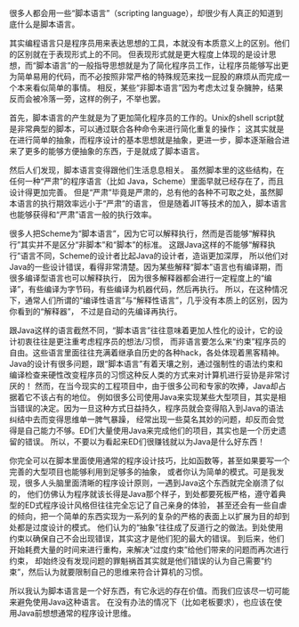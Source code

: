 很多人都会用一些“脚本语言”（scripting language），却很少有人真正的知道到底什么是脚本语言。

其实编程语言只是程序员用来表达思想的工具，本就没有本质意义上的区别。他们的区别就在于表现形式上的不同。
但表现形式就是更大程度上体现的是设计思想，而“脚本语言”的一般指导思想就是为了简化程序员工作，让程序员能够写出更为简单易用的代码，而不必按照非常严格的特殊规范来找一屁股的麻烦从而完成一个本来看似简单的事情。
相反，某些“非脚本语言”因为考虑太过复杂臃肿，结果反而会被冷落一旁，这样的例子，不举也罢。

首先，脚本语言的产生就是为了更加简化程序员的工作的。Unix的shell script就是非常典型的脚本，可以通过联合各种命令来进行简化重复的操作；
这其实就是在进行简单的抽象，而程序设计的基本思想就是抽象，更进一步，脚本逐渐融合进来了更多的能够方便抽象的东西，于是就成了脚本语言。

然后人们发现，脚本语言变得跟他们生活息息相关。
虽然脚本里的这些结构，在任何一种“严肃”的程序语言（比如 Java，Scheme）里面早就已经存在了，而且设计得更加完善。
但是“严肃”毕竟是严肃的，总有他的各种不可取之处，虽然脚本语言的执行期效率远小于“严肃”的语言，
但是随着JIT等技术的加入，脚本语言也能够获得和“严肃”语言一般的执行效率。

很多人把Scheme为“脚本语言”，因为它可以解释执行，然而是否能够“解释执行”其实并不是区分“非脚本”和“脚本”的标准。
这跟Java这样的不能够“解释执行”语言不同，Scheme的设计者比起Java的设计者，造诣更加深厚，
所以他们对Java的一些设计错误，看得非常清楚。因为某些解释“脚本”语言也有编译期，而很多编译型语言也可以解释执行，
因为很多解释器都会进行一定程度上的“编译”，有些编译为字节码，有些编译为机器代码，然后再执行。
所以，在这种情况下，通常人们所谓的“编译性语言”与“解释性语言”，几乎没有本质上的区别，因为你看到的“解释器”，
不过是自动的先编译再执行。

跟Java这样的语言截然不同，“脚本语言”往往意味着更加人性化的设计，它的设计初衷往往是更注重考虑程序员的想法/习惯，
而非语言要怎么来“约束”程序员的自由。这些语言里面往往充满着继承自历史的各种hack，各处体现着黑客精神。
Java的设计有很多问题，跟“脚本语言”有着天壤之别，通过强制性的语法约束和编译检查来硬性改变程序员的习惯这种反人类的方式来对计算机进行妥协是非常讨厌的！
然而，在当今现实的工程项目中，由于很多公司和专家的吹捧，Java却占据着它不该占有的地位。
例如很多公司使用Java来实现某些大型项目，其实是相当错误的决定。因为一旦这种方式日益持久，程序员就会变得陷入到Java的语法纠结中去而变得思维单一脾气暴躁，
经常出现一些莫名其妙的问题，却反而会觉得是自己能力不够。ED们大量使用Java来完成他们的项目，其实也是一个历史遗留的错误。
所以，不要以为看起来ED们很赚钱就以为Java是什么好东西！

你完全可以在脚本里面使用通常的程序设计技巧，比如函数等，甚至如果要写一个完善的大型项目也能够利用到足够多的抽象，
或者你认为简单的模式。可是我发现，很多人头脑里面清晰的程序设计原则，一遇到Java这个东西就完全崩溃了似的，
他们仿佛认为程序就该长得是Java那个样子，到处都要死板严格，遵守着典型的ED式程序设计风格但往往完全忘记了自己亲身的体验，
甚至还会有一些自虐的倾向，把一个简单的东西实现为一系列的复杂的严格的表面上以扩展为目的却到处都是过度设计的模式。
他们认为的“抽象”往往成了反道行之的做法。到处使用约束以确保自己不会出现错误，其实这才是他们犯的最大的错误。
到后来，他们开始耗费大量的时间来进行重构，来解决“过度约束”给他们带来的问题而再次进行约束，
却始终没有发现问题的罪魁祸首其实就是他们错误的认为自己需要“约束”，然后认为就要限制自己的思维来符合计算机的习惯。

所以我认为脚本语言是一个好东西，有它永远的存在价值。而我们应该尽一切可能来避免使用Java这种语言。
在没有办法的情况下（比如老板要求），也应该在使用Java前想想通常的程序设计思维。
